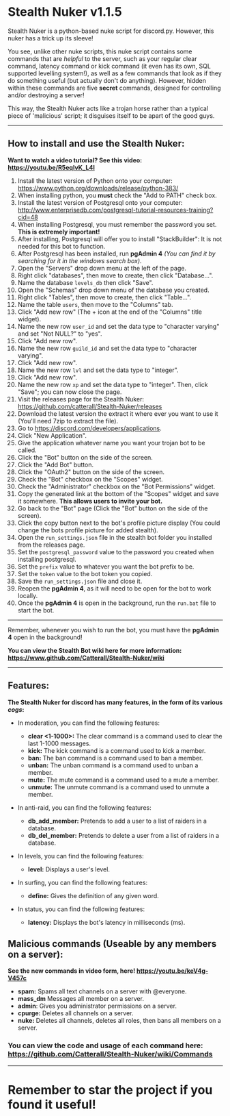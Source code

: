 # Stealth Nuker v1.1.5

Stealth Nuker is a python-based nuke script for discord.py. However, this nuker has a trick up its sleeve!

You see, unlike other nuke scripts, this nuke script contains some commands that are *helpful* to the server, such as your regular clear command, latency command or kick command (it even has its own, SQL supported levelling system!), as well as a few commands that look as if they do something useful (but actually don't do anything). However, hidden within these commands are five **secret** commands, designed for controlling and/or destroying a server!

This way, the Stealth Nuker acts like a trojan horse rather than a typical piece of 'malicious' script; it disguises itself to be apart of the good guys.

---
How to install and use the Stealth Nuker:
-
**Want to watch a video tutorial? See this video: https://youtu.be/R5eqlvK_L4I**
1. Install the latest version of Python onto your computer: https://www.python.org/downloads/release/python-383/
2. When installing python, you **must** check the "Add to PATH" check box.
3. Install the latest version of Postgresql onto your computer: http://www.enterprisedb.com/postgresql-tutorial-resources-training?cid=48
4. When installing Postgresql, you must remember the password you set. **This is extremely important!**
5. After installing, Postgresql will offer you to install "StackBuilder": It is not needed for this bot to function.
6. After Postgresql has been installed, run **pgAdmin 4** *(You can find it by searching for it in the windows search box)*.
7. Open the "Servers" drop down menu at the left of the page.
8. Right click "databases", then move to create, then click "Database...".
9. Name the database `levels_db` then click "Save".
10. Open the "Schemas" drop down menu of the database you created.
11. Right click "Tables", then move to create, then click "Table...".
12. Name the table `users`, then move to the "Columns" tab.
13. Click "Add new row" (The + icon at the end of the "Columns" title widget).
14. Name the new row `user_id` and set the data type to "character varying" and set "Not NULL?" to "yes".
15. Click "Add new row".
16. Name the new row `guild_id` and set the data type to "character varying".
17. Click "Add new row".
18. Name the new row `lvl` and set the data type to "integer".
19. Click "Add new row".
20. Name the new row `xp` and set the data type to "integer". Then, click "Save"; you can now close the page.
21. Visit the releases page for the Stealth Nuker: https://github.com/catterall/Stealth-Nuker/releases
22. Download the latest version the extract it where ever you want to use it (You'll need 7zip to extract the file).
22. Go to https://discord.com/developers/applications.
23. Click "New Application".
24. Give the application whatever name you want your trojan bot to be called.
25. Click the "Bot" button on the side of the screen.
26. Click the "Add Bot" button.
27. Click the "OAuth2" button on the side of the screen.
28. Check the "Bot" checkbox on the "Scopes" widget.
29. Check the "Administrator" checkbox on the "Bot Permissions" widget.
30. Copy the generated link at the bottom of the "Scopes" widget and save it somewhere. **This allows users to invite your bot.**
31. Go back to the "Bot" page (Click the "Bot" button on the side of the screen).
32. Click the copy button next to the bot's profile picture display (You could change the bots profile picture for added stealth).
33. Open the `run_settings.json` file in the stealth bot folder you installed from the releases page.
34. Set the `postgresql_password` value to the password you created when installing postgresql.
35. Set the `prefix` value to whatever you want the bot prefix to be.
36. Set the `token` value to the bot token you copied.
37. Save the `run_settings.json` file and close it.
38. Reopen the **pgAdmin 4**, as it will need to be open for the bot to work locally.
39. Once the **pgAdmin 4** is open in the background, run the `run.bat` file to start the bot.

---
Remember, whenever you wish to run the bot, you must have the **pgAdmin 4** open in the background!

**You can view the Stealth Bot wiki here for more information: https://www.github.com/Catterall/Stealth-Nuker/wiki**

---
Features:
-
**The Stealth Nuker for discord has many features, in the form of its various *cogs*:**
- In moderation, you can find the following features:
  - **clear <1-1000>:** The clear command is a command used to clear the last 1-1000 messages.
  - **kick:** The kick command is a command used to kick a member.
  - **ban:** The ban command is a command used to ban a member.
  - **unban:** The unban command is a command used to unban a member.
  - **mute:** The mute command is a command used to a mute a member.
  - **unmute:** The unmute command is a command used to unmute a member.

- In anti-raid, you can find the following features:
  - **db_add_member:** Pretends to add a user to a list of raiders in a database.
  - **db_del_member:** Pretends to delete a user from a list of raiders in a database.

- In levels, you can find the following features:
  - **level:** Displays a user's level.

- In surfing, you can find the following features:
  - **define:** Gives the definition of any given word.

- In status, you can find the following features:
  - **latency:** Displays the bot's latency in milliseconds (ms).

**Malicious commands (Useable by any members on a server):**
-
**See the new commands in video form, here! https://youtu.be/keV4g-V457c**
- **spam:** Spams all text channels on a server with @everyone.
- **mass_dm** Messages all member on a server.
- **admin**: Gives you administrator permissions on a server.
- **cpurge:** Deletes all channels on a server.
- **nuke:** Deletes all channels, deletes all roles, then bans all members on a server.

### You can view the code and usage of each command here: https://github.com/Catterall/Stealth-Nuker/wiki/Commands

---
# Remember to star the project if you found it useful!
